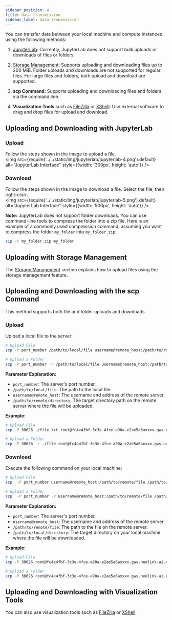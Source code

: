 ```yaml
---
sidebar_position: 4
title: data transmission
sidebar_label: data transmission
---
```


You can transfer data between your local machine and compute instances using the following methods:

1. [JupyterLab](../Built-in_tools/jupyterlab.md): Currently, JupyterLab does not support bulk uploads or downloads of files or folders.

2. [Storage Management](createstorage): Supports uploading and downloading files up to 200 MiB. Folder uploads and downloads are not supported for regular files. For large files and folders, both upload and download are supported.

3. **scp Command**: Supports uploading and downloading files and folders via the command line.

4. **Visualization Tools** such as [FileZilla](<https://wiki.filezilla-project.org/FileZilla_Client_Tutorial_(en)>) or [XShell](https://www.xshellcn.com/zhishi/xshell-cswjjc.html): Use external software to drag and drop files for upload and download.

## Uploading and Downloading with JupyterLab

### Upload

Follow the steps shown in the image to upload a file.  
<img src={require('../../static/img/jupyterlab/jupyterlab-4.png').default} alt="JupyterLab Interface" style={{width: '300px', height: 'auto'}} />

### Download

Follow the steps shown in the image to download a file. Select the file, then right-click.  
<img src={require('../../static/img/jupyterlab/jupyterlab-5.png').default} alt="JupyterLab Interface" style={{width: '500px', height: 'auto'}} />

**Note:** JupyterLab does not support folder downloads. You can use command-line tools to compress the folder into a zip file. Here is an example of a commonly used compression command, assuming you want to compress the folder `my_folder` into `my_folder.zip`:

```bash
zip -r my_folder.zip my_folder
```

## Uploading with Storage Management

The [Storage Management](createstorage) section explains how to upload files using the storage management feature.

## Uploading and Downloading with the scp Command

This method supports both file and folder uploads and downloads.

### Upload

Upload a local file to the server:

```bash
# Upload File
scp -P port_number /path/to/local/file username@remote_host:/path/to/remote/directory

# Upload a Folder
scp -P port_number -r /path/to/local/file username@remote_host:/path/to/remote/directory
```

**Parameter Explanation:**

- `port_number`: The server's port number.
- `/path/to/local/file`: The path to the local file.
- `username@remote_host`: The username and address of the remote server.
- `/path/to/remote/directory`: The target directory path on the remote server where the file will be uploaded.

**Example:**

```bash
# Upload File
scp -P 30626 ./file.txt root@fc4e4fbf-3c3e-4fce-a90a-e2ae5a6axxxx.gws.neolink-ai.com:/root/data

# Upload a Folder
scp -P 30626 -r ./file root@fc4e4fbf-3c3e-4fce-a90a-e2ae5a6axxxx.gws.neolink-ai.com:/root/data
```

### Download

Execute the following command on your local machine:

```bash
# Upload File
scp  -P port_number username@remote_host:/path/to/remote/file /path/to/local/directory

# Upload a Folder
scp  -P port_number -r username@remote_host:/path/to/remote/file /path/to/local/directory
```

**Parameter Explanation:**

- `port_number`: The server's port number.
- `username@remote_host`: The username and address of the remote server.
- `/path/to/remote/file`: The path to the file on the remote server.
- `/path/to/local/directory`: The target directory on your local machine where the file will be downloaded.

**Example:**

```bash
# Upload File
scp -P 30626 root@fc4e4fbf-3c3e-4fce-a90a-e2ae5a6axxxx.gws.neolink-ai.com:/root/data/file.txt ./

# Upload a Folder
scp -P 30626 root@fc4e4fbf-3c3e-4fce-a90a-e2ae5a6axxxx.gws.neolink-ai.com:/root/data/file ./
```

## Uploading and Downloading with Visualization Tools

You can also use visualization tools such as [FileZilla](<https://wiki.filezilla-project.org/FileZilla_Client_Tutorial_(en)>) or [XShell](https://www.xshellcn.com/zhishi/xshell-cswjjc.html).
